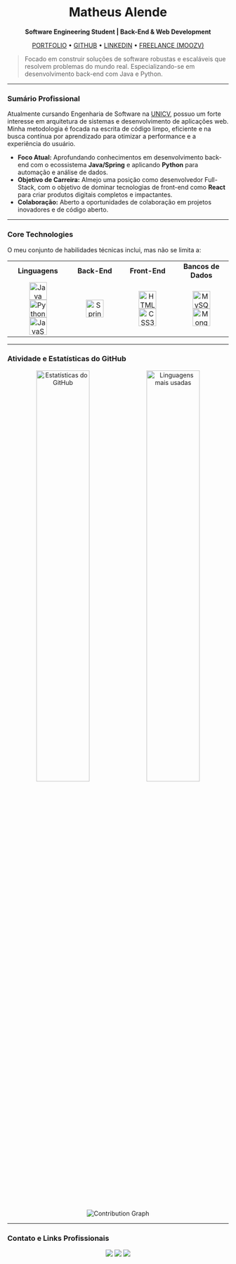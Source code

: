 <div align="center">
  <h1>Matheus Alende</h1>
  <p><strong>Software Engineering Student | Back-End & Web Development</strong></p>
  
  <a href="https://portfolio-fawn-mu-87.vercel.app/" target="_blank">PORTFOLIO</a> •
  <a href="https://github.com/Mathyess" target="_blank">GITHUB</a> •
  <a href="https://www.linkedin.com/in/matheus-alende-26384a278" target="_blank">LINKEDIN</a> •
  <a href="http://moozv.com" target="_blank">FREELANCE (MOOZV)</a>

</div>

> Focado em construir soluções de software robustas e escaláveis que resolvem problemas do mundo real. Especializando-se em desenvolvimento back-end com Java e Python.

---

### Sumário Profissional

Atualmente cursando Engenharia de Software na [UNICV](https://unicv.edu.br), possuo um forte interesse em arquitetura de sistemas e desenvolvimento de aplicações web. Minha metodologia é focada na escrita de código limpo, eficiente e na busca contínua por aprendizado para otimizar a performance e a experiência do usuário.

- **Foco Atual:** Aprofundando conhecimentos em desenvolvimento back-end com o ecossistema **Java/Spring** e aplicando **Python** para automação e análise de dados.
- **Objetivo de Carreira:** Almejo uma posição como desenvolvedor Full-Stack, com o objetivo de dominar tecnologias de front-end como **React** para criar produtos digitais completos e impactantes.
- **Colaboração:** Aberto a oportunidades de colaboração em projetos inovadores e de código aberto.

---

### Core Technologies

O meu conjunto de habilidades técnicas inclui, mas não se limita a:

<table>
  <tr>
    <td align="center" width="150"><strong>Linguagens</strong></td>
    <td align="center" width="150"><strong>Back-End</strong></td>
    <td align="center" width="150"><strong>Front-End</strong></td>
    <td align="center" width="150"><strong>Bancos de Dados</strong></td>
  </tr>
  <tr>
    <td align="center">
      <img src="https://cdn.jsdelivr.net/gh/devicons/devicon/icons/java/java-original.svg" width="40" height="40" alt="Java" /><br>
      <img src="https://cdn.jsdelivr.net/gh/devicons/devicon/icons/python/python-original.svg" width="40" height="40" alt="Python" /><br>
      <img src="https://cdn.jsdelivr.net/gh/devicons/devicon/icons/javascript/javascript-original.svg" width="40" height="40" alt="JavaScript" />
    </td>
    <td align="center">
      <img src="https://cdn.jsdelivr.net/gh/devicons/devicon/icons/spring/spring-original.svg" width="40" height="40" alt="Spring Boot" />
    </td>
    <td align="center">
      <img src="https://cdn.jsdelivr.net/gh/devicons/devicon/icons/html5/html5-original.svg" width="40" height="40" alt="HTML5" /><br>
      <img src="https://cdn.jsdelivr.net/gh/devicons/devicon/icons/css3/css3-original.svg" width="40" height="40" alt="CSS3" />
    </td>
    <td align="center">
      <img src="https://cdn.jsdelivr.net/gh/devicons/devicon/icons/mysql/mysql-original.svg" width="40" height="40" alt="MySQL" /><br>
      <img src="https://cdn.jsdelivr.net/gh/devicons/devicon/icons/mongodb/mongodb-original.svg" width="40" height="40" alt="MongoDB" />
    </td>
  </tr>
</table>

---

### Atividade e Estatísticas do GitHub

<div align="center">
  <img src="https://github-readme-stats.vercel.app/api?username=Mathyess&theme=dark&count_private=true&show_icons=true&title_color=4C42FF&icon_color=4C42FF&hide_border=true" alt="Estatísticas do GitHub" width="49%"/>
  <img src="https://github-readme-stats.vercel.app/api/top-langs/?username=Mathyess&theme=dark&layout=compact&title_color=4C42FF&icon_color=4C42FF&hide_border=true" alt="Linguagens mais usadas" width="49%"/>
</div>

<div align="center">
  <picture>
    <source media="(prefers-color-scheme: dark)" srcset="https://ssr-contributions-svg.vercel.app/_/Mathyess?chart=3dbar&gap=0.6&scale=2&flatten=0&animation=wave&animation_duration=4&animation_delay=0.06&animation_amplitude=24&animation_frequency=0.1&animation_wave_center=0_3&format=svg&weeks=34&theme=purple&dark=true">
    <source media="(prefers-color-scheme: light)" srcset="https://ssr-contributions-svg.vercel.app/_/Mathyess?chart=3dbar&gap=1&scale=2&light=30&flatten=0&animation=wave&animation_duration=4&animation_delay=0.06&animation_amplitude=24&animation_frequency=0.1&animation_wave_center=0_3&format=svg&weeks=40&theme=purple&dark=false">
    <img alt="Contribution Graph" src="https://ssr-contributions-svg.vercel.app/_/Mathyess?chart=3dbar&gap=1&scale=2&light=30&flatten=0&animation=wave&animation_duration=4&animation_delay=0.06&animation_amplitude=24&animation_frequency=0.1&animation_wave_center=0_3&format=svg&weeks=40&theme=purple&dark=true">
  </picture>
</div>

---

### Contato e Links Profissionais

<div align="center">
  <a href="https://portfolio-fawn-mu-87.vercel.app/" target="_blank"><img src="https://img.shields.io/badge/Portfolio-000000?style=for-the-badge&logo=vercel&logoColor=white"/></a>
  <a href="mailto:Matheuzoapires@gmail.com"><img src="https://img.shields.io/badge/Email-D14836?style=for-the-badge&logo=gmail&logoColor=white"/></a>
  <a href="https://www.linkedin.com/in/matheus-alende-26384a278" target="_blank"><img src="https://img.shields.io/badge/LinkedIn-%230077B5.svg?style=for-the-badge&logo=linkedin&logoColor=white"/></a>
</div>
